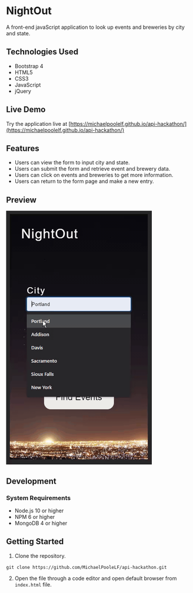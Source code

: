 # NightOut

A front-end javaScript application to look up events and breweries by city and state.

## Technologies Used

- Bootstrap 4
- HTML5
- CSS3
- JavaScript
- jQuery

## Live Demo

Try the application live at [https://michaelpoolelf.github.io/api-hackathon/](https://michaelpoolelf.github.io/api-hackathon/)

## Features

- Users can view the form to input city and state.
- Users can submit the form and retrieve event and brewery data.
- Users can click on events and breweries to get more information.
- Users can return to the form page and make a new entry.

## Preview

![NightOut JS](assets/nightout-preview.gif)

## Development

### System Requirements

- Node.js 10 or higher
- NPM 6 or higher
- MongoDB 4 or higher

## Getting Started

1. Clone the repository.
```
git clone https://github.com/MichaelPooleLF/api-hackathon.git
```
2. Open the file through a code editor and open default browser from ```index.html``` file.
    ```
